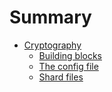 # Summary

- [Cryptography](./crypto.md)
  - [Building blocks](./crypto/building-blocks.md)
  - [The config file](./crypto/config-file.md)
  - [Shard files](./crypto/shard-files.md)
